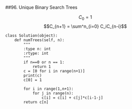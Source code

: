 
##96. Unique Binary Search Trees

$$C_0 = 1$$
$$C_{n+1} = \sum^n_{i=0} C_iC_{n-i}$$

```
class Solution(object):
    def numTrees(self, n):
        """
        :type n: int
        :rtype: int
        """
        if n==0 or n == 1:
            return 1
        c = [0 for i in range(n+1)]
        print(c)
        c[0] = 1
        
        for i in range(1,n+1):
            for j in range(n):
                c[i] = c[i] + c[j]*c[i-1-j]
        return c[n]
```
